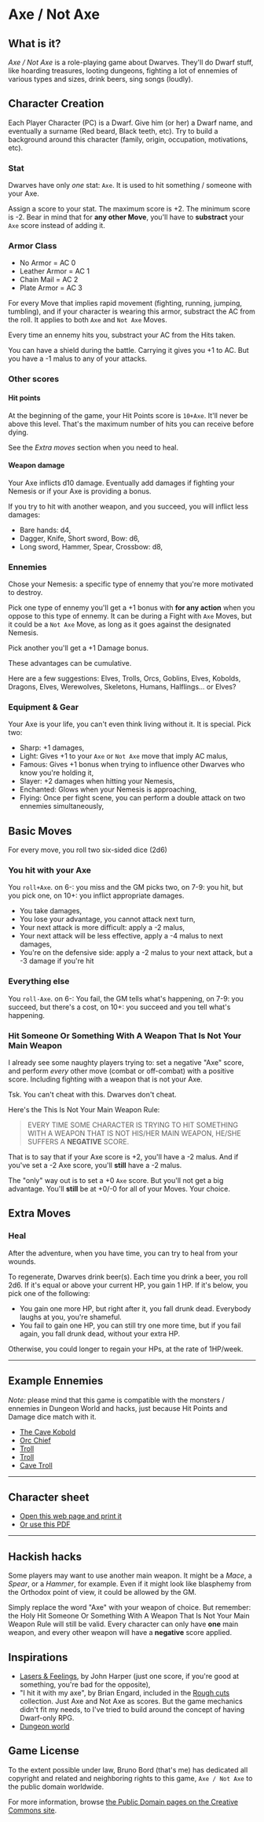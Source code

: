 # Axe / Not Axe

## What is it?

*Axe / Not Axe* is a role-playing game about Dwarves. They'll do Dwarf stuff,
like hoarding treasures, looting dungeons, fighting a lot of ennemies of various
types and sizes, drink beers, sing songs (loudly).

## Character Creation

Each Player Character (PC) is a Dwarf. Give him (or her) a Dwarf name, and
eventually a surname (Red beard, Black teeth, etc). Try to build a background
around this character (family, origin, occupation, motivations, etc).

### Stat

Dwarves have only *one* stat: ``Axe``. It is used to hit something / someone
with your Axe.

Assign a score to your stat. The maximum score is +2. The minimum score is -2.
Bear in mind that for **any other Move**, you'll have to **substract** your
``Axe`` score instead of adding it.

### Armor Class

* No Armor = AC 0
* Leather Armor = AC 1
* Chain Mail = AC 2
* Plate Armor = AC 3

For every Move that implies rapid movement (fighting, running, jumping,
tumbling), and if your character is wearing this armor, substract the AC from
the roll. It applies to both ``Axe`` and ``Not Axe`` Moves.

Every time an ennemy hits you, substract your AC from the Hits taken.

You can have a shield during the battle. Carrying it gives you +1 to AC. But
you have a -1 malus to any of your attacks.

### Other scores

#### Hit points

At the beginning of the game, your Hit Points score is ``10+Axe``. It'll never
be above this level. That's the maximum number of hits you can receive before
dying.

See the *Extra moves* section when you need to heal.

#### Weapon damage

Your Axe inflicts d10 damage. Eventually add damages if fighting your Nemesis
or if your Axe is providing a bonus.

If you try to hit with another weapon, and you succeed, you will inflict less
damages:

* Bare hands: d4,
* Dagger, Knife, Short sword, Bow: d6,
* Long sword, Hammer, Spear, Crossbow: d8,

### Ennemies

Chose your Nemesis: a specific type of ennemy that you're more motivated to
destroy.

Pick one type of ennemy you'll get a +1 bonus with **for any action** when you
oppose to this type of ennemy. It can be during a Fight with ``Axe`` Moves, but
it could be a ``Not Axe`` Move, as long as it goes against the designated
Nemesis.

Pick another you'll get a +1 Damage bonus.

These advantages can be cumulative.

Here are a few suggestions: Elves, Trolls, Orcs, Goblins, Elves, Kobolds,
Dragons, Elves, Werewolves, Skeletons, Humans, Halflings... or Elves?

### Equipment & Gear

Your Axe is your life, you can't even think living without it. It is special.
Pick two:

* Sharp: +1 damages,
* Light: Gives +1 to your ``Axe`` or ``Not Axe`` move that imply AC malus,
* Famous: Gives +1 bonus when trying to influence other Dwarves who know you're
  holding it,
* Slayer: +2 damages when hitting your Nemesis,
* Enchanted: Glows when your Nemesis is approaching,
* Flying: Once per fight scene, you can perform a double attack on two ennemies
  simultaneously,

## Basic Moves

For every move, you roll two six-sided dice (2d6)

### You hit with your Axe

You ``roll+Axe``. on 6-: you miss and the GM picks two, on 7-9: you hit, but you
pick one, on 10+: you inflict appropriate damages.

* You take damages,
* You lose your advantage, you cannot attack next turn,
* Your next attack is more difficult: apply a -2 malus,
* Your next attack will be less effective, apply a -4 malus to next damages,
* You're on the defensive side: apply a -2 malus to your next attack, but a
  -3 damage if you're hit

### Everything else

You ``roll-Axe``. on 6-: You fail, the GM tells what's happening, on 7-9: you
succeed, but there's a cost, on 10+: you succeed and you tell what's happening.

### Hit Someone Or Something With A Weapon That Is Not Your Main Weapon

I already see some naughty players trying to: set a negative "Axe" score, and
perform *every* other move (combat or off-combat) with a positive score.
Including fighting with a weapon that is not your Axe.

Tsk. You can't cheat with this. Dwarves don't cheat.

Here's the This Is Not Your Main Weapon Rule:

> EVERY TIME SOME CHARACTER IS TRYING TO HIT SOMETHING WITH A WEAPON THAT IS NOT
> HIS/HER MAIN WEAPON, HE/SHE SUFFERS A **NEGATIVE** SCORE.

That is to say that if your Axe score is +2, you'll have a -2 malus. And if
you've set a -2 Axe score, you'll **still** have a -2 malus.

The "only" way out is to set a +0 ``Axe`` score. But you'll not get a big
advantage. You'll **still** be at +0/-0 for all of your Moves. Your choice.

## Extra Moves

### Heal

After the adventure, when you have time, you can try to heal from your wounds.

To regenerate, Dwarves drink beer(s). Each time you drink a beer, you roll 2d6.
If it's equal or above your current HP, you gain 1 HP. If it's below, you pick
one of the following:

* You gain one more HP, but right after it, you fall drunk dead. Everybody
  laughs at you, you're shameful.
* You fail to gain one HP, you can still try one more time, but if you fail
  again, you fall drunk dead, without your extra HP.

Otherwise, you could longer to regain your HPs, at the rate of 1HP/week.

----

## Example Ennemies

*Note:* please mind that this game is compatible with the monsters / ennemies in
Dungeon World and hacks, just because Hit Points and Damage dice match with it.

* [The Cave Kobold](http://codex.dungeon-world.com/monster/603001)
* [Orc Chief](http://codex.dungeon-world.com/monster/6036769539620864)
* [Troll](http://codex.dungeon-world.com/monster/5723151296102400)
* [Troll](http://codex.dungeon-world.com/monster/5464836930535424)
* [Cave Troll](http://codex.dungeon-world.com/monster/5653164804014080)

----

## Character sheet

* [Open this web page and print it](character.html)
* [Or use this PDF](character-sheet.pdf)

----

## Hackish hacks

Some players may want to use another main weapon. It might be a *Mace*, a
*Spear*, or a *Hammer*, for example. Even if it might look like blasphemy from
the Orthodox point of view, it could be allowed by the GM.

Simply replace the word "Axe" with your weapon of choice. But remember: the Holy
Hit Someone Or Something With A Weapon That Is Not Your Main Weapon Rule will
still be valid. Every character can only have **one** main weapon, and every
other weapon will have a **negative** score applied.

## Inspirations

* [Lasers & Feelings](http://www.onesevendesign.com/laserfeelings/), by John
  Harper (just one score, if you're good at something, you're bad for the
  opposite),
* "I hit it with my axe", by Brian Engard, included in the
  [Rough cuts](http://rpg.drivethrustuff.com/product/120165/Rough-Cuts-6-Micro-Games?filters=0_2810_0_0_0)
  collection. Just Axe and Not Axe as scores. But the game mechanics didn't fit
  my needs, to I've tried to build around the concept of having Dwarf-only RPG.
* [Dungeon world](http://www.dungeon-world.com/)

## Game License

To the extent possible under law, Bruno Bord (that's me) has dedicated all
copyright and related and neighboring rights to this game, ``Axe / Not Axe`` to
the public domain worldwide.

For more information, browse [the Public Domain pages on the Creative Commons site](http://creativecommons.org/publicdomain/).

